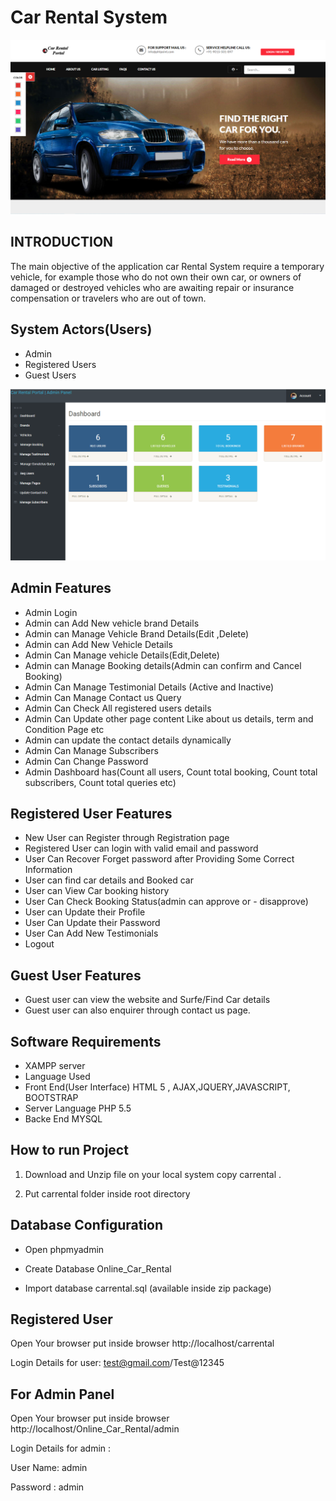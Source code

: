 # Car Rental System

![alt text](https://github.com/lacmansoftware/car-rental-system/blob/new_branch/portfolio/homepage.PNG)

## INTRODUCTION
The main objective of the application car Rental System require a temporary vehicle, for example those who do not own their own car, or owners of damaged or destroyed vehicles who are awaiting repair or insurance compensation or travelers who are out of town.

## System Actors(Users)
- Admin
- Registered Users
- Guest Users

![plot](./portfolio/admin_dashboard.png)
## Admin Features
- Admin Login
- Admin can Add New vehicle brand Details
- Admin can Manage Vehicle Brand Details(Edit ,Delete)
- Admin can Add New Vehicle Details
- Admin Can Manage vehicle Details(Edit,Delete)
- Admin can Manage Booking details(Admin can confirm and Cancel Booking)
- Admin Can Manage Testimonial Details (Active and Inactive)
- Admin Can Manage Contact us Query
- Admin Can Check All registered users details
- Admin Can Update other page content Like about us details, term and Condition Page etc
- Admin can update the contact details dynamically
- Admin Can Manage Subscribers
- Admin Can Change Password
- Admin Dashboard has(Count all users, Count total booking, Count total subscribers, Count total queries etc)
## Registered User Features
- New User can Register through Registration page
- Registered User can login with valid email and password
- User Can Recover Forget password after Providing Some Correct Information
- User can find car details and Booked car
- User can View Car booking history
- User Can Check Booking Status(admin can approve or - disapprove)
- User can Update their Profile
- User Can Update their Password
- User Can Add New Testimonials
- Logout

## Guest User Features
- Guest user can view the website and Surfe/Find Car details
- Guest user can also enquirer through contact us page.
## Software Requirements
- XAMPP server
- Language Used
- Front End(User Interface) HTML 5 , AJAX,JQUERY,JAVASCRIPT, BOOTSTRAP
- Server Language PHP 5.5
- Backe End MYSQL

## How to run Project
1. Download and Unzip file on your local system copy carrental .

2. Put carrental folder inside root directory

## Database Configuration
- Open phpmyadmin

- Create Database Online_Car_Rental

- Import database carrental.sql (available inside zip package)

## Registered User
Open Your browser put inside browser http://localhost/carrental

Login Details for user: test@gmail.com/Test@12345

## For Admin Panel
Open Your browser put inside browser http://localhost/Online_Car_Rental/admin

Login Details for admin :

User Name: admin

Password : admin

